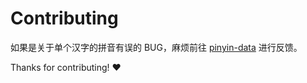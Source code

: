 # Contributing


如果是关于单个汉字的拼音有误的 BUG，麻烦前往 [pinyin-data](https://github.com/mozillazg/pinyin-data/issues) 进行反馈。


Thanks for contributing! :heart:
